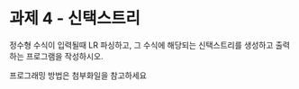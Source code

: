 
# 과제 4 - 신택스트리

정수형 수식이 입력될때 LR 파싱하고, 그 수식에 해당되는 신택스트리를 생성하고 출력하는 프로그램을 작성하시오. 

프로그래밍 방법은 첨부화일을 참고하세요
